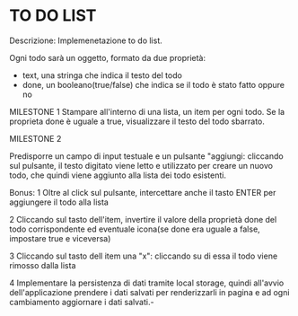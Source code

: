# TO DO LIST

Descrizione:
Implemenetazione to do list.

Ogni todo sarà un oggetto, formato da due proprietà:
- text, una stringa che indica il testo del todo
- done, un booleano(true/false) che indica se il todo è stato fatto oppure no

MILESTONE 1
Stampare all'interno di una lista, un item per ogni todo.
Se la proprieta done è uguale a true, visualizzare il testo del todo sbarrato.

MILESTONE 2

Predisporre un campo di input testuale e un pulsante "aggiungi: cliccando sul pulsante, il testo digitato viene letto e utilizzato per creare un nuovo todo,
che quindi viene aggiunto alla lista dei todo esistenti.

Bonus:
1 Oltre al click sul pulsante, intercettare anche il tasto ENTER per aggiungere il todo alla lista

2 Cliccando sul tasto dell'item, invertire il valore della proprietà done del todo corrispondente ed eventuale icona(se done era uguale a false, impostare true e viceversa)

3 Cliccando sul tasto dell item una "x": cliccando su di essa il todo viene rimosso dalla lista

4 Implementare la persistenza di dati tramite local storage, quindi all'avvio dell'applicazione prendere i dati salvati per renderizzarli in pagina e ad ogni cambiamento aggiornare i dati salvati.-
